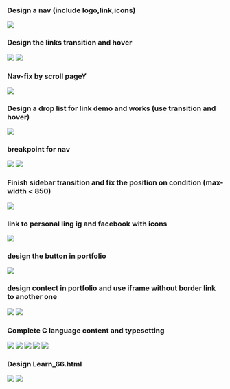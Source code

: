 ### Design a nav (include logo,link,icons)

![](1.png)

### Design the links transition and hover

![](2-1.png)
![](2-2.png)

### Nav-fix by scroll pageY

![](3.png)

### Design a drop list for link demo and works (use transition and hover)

![](4.png)

### breakpoint for nav

![](5-1.png)
![](5-2.png)

### Finish sidebar transition and fix the position on condition (max-width < 850)

![](6.png)

### link to personal ling ig and facebook with icons

![](7.png)

### design the button in portfolio

![](8.png)

### design contect in portfolio and use iframe without border link to another one

![](9-1.png)
![](9-2.png)

### Complete C language content and typesetting

![](10-1.png)
![](10-2.png)
![](10-3.png)
![](10-4.png)
![](10-5.png)

### Design Learn_66.html

![](11-1.png)
![](11-2.png)